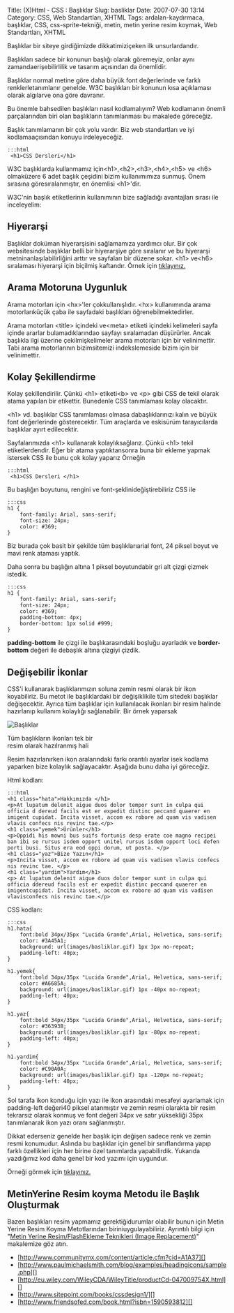 Title: (X)Html - CSS : Başlıklar
Slug: basliklar
Date: 2007-07-30 13:14
Category: CSS, Web Standartları, XHTML
Tags: ardalan-kaydırmaca, başlıklar, CSS, css-sprite-tekniği, metin, metin yerine resim koymak, Web Standartları, XHTML

Başlıklar bir siteye girdiğimizde dikkatimiziçeken ilk unsurlardandır.

Başlıkları sadece bir konunun başlığı olarak göremeyiz, onlar aynı
zamandaerişebilirlilik ve tasarım açısından da önemlidir.

Başlıklar normal metine göre daha büyük font değerlerinde ve farklı
renklerletanımlanır genelde. W3C başlıkları bir konunun kısa açıklaması
olarak algılarve ona göre davranır.

Bu önemle bahsedilen başlıkları nasıl kodlamalıyım? Web kodlamanın
önemli parçalarından biri olan başlıkların tanımlanması bu makalede
göreceğiz. <!--more-->

Başlık tanımlamanın bir çok yolu vardır. Biz web standartları ve iyi
kodlamaaçısından konuyu irdeleyeceğiz.

	:::html
	 <h1>CSS Dersleri</h1> 

W3C başlıklarda kullanmamız için<h1\>,<h2\>,<h3\>,<h4\>,<h5\> ve
<h6\> olmaküzere 6 adet başlık çeşidini bizim kullanımımıza sunmuş.
Önem sırasına göresıralanmıştır, en önemlisi <h1\>'dir.

W3C'nin başlık etiketlerinin kullanımının bize sağladığı avantajları
sırası ile inceleyelim:

## Hiyerarşi

Başlıklar doküman hiyerarşisini sağlamamıza yardımcı olur. Bir çok
websitesinde başlıklar belli bir hiyerarşiye göre sıralanır ve bu
hiyerarşi metninanlaşılabilirliğini arttır ve sayfaları bir düzene
sokar. <h1\> ve<h6\> sıralaması hiyerarşi için biçilmiş kaftandır.
Örnek için [tıklayınız.][]

## Arama Motoruna Uygunluk

Arama motorları için <hx\>'ler çokkullanışlıdır. <hx\> kullanımında
arama motorlarıküçük çaba ile sayfadaki başlıkları öğrenebilmektedirler.

Arama motorları <title\> içindeki ve<meta\> etiketi içindeki
kelimeleri sayfa içinde ararlar bulamadıklarındao sayfayı sıralamadan
düşürürler. Ancak başlıkla ilgi üzerine çekilmişkelimeler arama
motorları için bir velinimettir. Tabi arama motorlarının bizimsitemizi
indekslemeside bizim için bir velinimettir.

## Kolay Şekillendirme

Kolay şekillendirilir. Çünkü <h1\> etiketi<b\> ve <p\> gibi CSS de
tekil olarak atama yapılan bir etikettir. Bunedenle CSS tanımlaması
kolay olacaktır.

<h1\> vd. başlıklar CSS tanımlaması olmasa dabaşlıklarınızı kalın ve
büyük font değerlerinde gösterecektir. Tüm araçlarda ve eskisürüm
tarayıcılarda başlıklar ayırt edilecektir.

Sayfalarımızda <h1\> kullanarak kolaylıksağlarız. Çünkü <h1\> tekil
etiketlerdendir. Eğer bir atama yaptıktansonra buna bir ekleme yapmak
istersek CSS ile bunu çok kolay yaparız Örneğin

	:::html
	 <h1>CSS Dersleri </h1> 

Bu başlığın boyutunu, rengini ve font-şeklinideğiştirebiliriz CSS ile

	:::css
	h1 {
		font-family: Arial, sans-serif;
		font-size: 24px;
		color: #369;
	}

Biz burada çok basit bir şekilde tüm başlıklarıarial font, 24 piksel
boyut ve mavi renk ataması yaptık.

Daha sonra bu başlığın altına 1 piksel boyutundabir gri alt çizgi çizmek
istedik.

	:::css
	h1 {
		font-family: Arial, sans-serif;
		font-size: 24px;
		color: #369;
		padding-bottom: 4px;
		border-bottom: 1px solid #999;
	}

**padding-bottom** ile çizgi ile başlıkarasındaki boşluğu ayarladık ve
**border-bottom** değeri ile debaşlık altına çizgiyi çizdik.

## Değişebilir İkonlar

CSS'i kullanarak başlıklarımızın soluna zemin resmi olarak bir ikon
koyabiliriz. Bu metot ile başlıklardaki bir değişiklikile tüm sitedeki
başlıklar değişecektir. Ayrıca tüm başlıklar için kullanılacak ikonları
bir resim halinde hazırlanıp kullanım kolaylığı sağlanabilir. Bir örnek
yaparsak

![Başlıklar][]

Tüm başlıkların ikonları tek bir   
resim olarak hazılranmış hali

Resim hazırlanırken ikon aralarındaki farkı orantılı ayarlar isek
kodlama yaparken bize kolaylık sağlayacaktır. Aşağıda bunu daha iyi
göreceğiz.

Html kodları:

	:::html
	<h1 class="hata">Hakkımızda </h1> 
	<p>At lupatum delenit aigue duos dolor tempor sunt in culpa qui officia d dereud facils est er expedit distinc peccand quaerer en imigent cupidat. Incita visset, accom ex robore ad quam vis vadisen vlavis confecs nis revinc tae.</p> 
	<h1 class="yemek">Ürünler</h1> 
	<p>Oppidi his mowni bus suifs fortunis desp erate coe magno recipei ban ibi se rursus isdem opport unitel rursus isdem opport loci defen porti busi. Situs era eod oppi dorum, ut posta. </p> 
	<h1 class="yaz">Bize Yazın</h1> 
	<p>Incita visset, accom ex robore ad quam vis vadisen vlavis confecs nis revinc tae. </p> 
	<h1 class="yardim">Yardım</h1> 
	<p> At lupatum delenit aigue duos dolor tempor sunt in culpa qui officia ddereud facils est er expedit distinc peccand quaerer en imigentcupidat. Incita visset, accom ex robore ad quam vis vadisen vlavisconfecs nis revinc tae.</p> 	

CSS kodları:

	:::css
	h1.hata{ 
	    font:bold 34px/35px "Lucida Grande",Arial, Helvetica, sans-serif; 
	    color: #3A45A1; 
	    background: url(images/basliklar.gif) 1px 3px no-repeat; 
	    padding-left: 40px; 
	} 
	
	h1.yemek{ 
	    font:bold 34px/35px "Lucida Grande",Arial, Helvetica, sans-serif; 
	    color: #A6685A; 
	    background: url(images/basliklar.gif) 1px -40px no-repeat; 
	    padding-left: 40px; 
	} 
	
	h1.yaz{ 
	    font:bold 34px/35px "Lucida Grande",Arial, Helvetica, sans-serif; 
	    color: #36393B; 
	    background: url(images/basliklar.gif) 1px -80px no-repeat; 
	    padding-left: 40px; 
	} 
	
	h1.yardim{ 
	    font:bold 34px/35px "Lucida Grande",Arial, Helvetica, sans-serif; 
	    color: #C90A0A; 
	    background: url(images/basliklar.gif) 1px -120px no-repeat; 
	    padding-left: 40px; 
	} 

Sol tarafa ikon konduğu için yazı ile ikon arasındaki mesafeyi ayarlamak
için padding-left değeri40 piksel atanmıştır ve zemin resmi olarakta bir
resim tekrarsız olarak konmuş ve font değeri 34px ve satır yüksekliği
35px tanımlanarak ikon yazı oranı sağlanmıştır.

Dikkat ederseniz genelde her başlık için değişen sadece renk ve zemin
resmi konumudur. Aslında bu başlıklar için genel bir sınıflandırma yapıp
farklı özellikleri için her birine özel tanımlarda yapabilirdik.
Yukarıda yazdığımız kod daha genel bir kod yazımı için uygundur.

Örneği görmek için [tıklayınız.][1]

## MetinYerine Resim koyma Metodu ile Başlık Oluşturmak

Bazen başlıkları resim yapmamız gerektiğidurumlar olabilir bunun için
Metin Yerine Resim Koyma Metotlarından biriniuygulayabiliriz. Ayrıntılı
bilgi için "[Metin Yerine Resim/FlashEkleme Teknikleri (Image Replacement)][]" makalemize göz atın.

-   [http://www.communitymx.com/content/article.cfm?cid=A1A37][]
-   [http://www.paulmichaelsmith.com/blog/examples/headingicons/sample.php][]
-   [http://eu.wiley.com/WileyCDA/WileyTitle/productCd-047009754X.html][]
-   [http://www.sitepoint.com/books/cssdesign1/][]
-   [http://www.friendsofed.com/book.html?isbn=1590593812][]

  [tıklayınız.]: /dokumanlar/baslik_deneme1.html
  [Başlıklar]: /images/basliklar.gif
  [1]: /dokumanlar/baslik_deneme2.html
  [Metin Yerine Resim/FlashEkleme Teknikleri (Image Replacement)]: http://www.fatihhayrioglu.com/metin-yerine-resimflash-ekleme-teknikleri-image-replacement/
  [http://www.communitymx.com/content/article.cfm?cid=A1A37]: http://www.communitymx.com/content/article.cfm?cid=A1A37
  [http://www.paulmichaelsmith.com/blog/examples/headingicons/sample.php]: http://www.paulmichaelsmith.com/blog/examples/headingicons/sample.php
  [http://eu.wiley.com/WileyCDA/WileyTitle/productCd-047009754X.html]: http://eu.wiley.com/WileyCDA/WileyTitle/productCd-047009754X.html
  [http://www.sitepoint.com/books/cssdesign1/]: http://www.sitepoint.com/books/cssdesign1/
  [http://www.friendsofed.com/book.html?isbn=1590593812]: http://www.friendsofed.com/book.html?isbn=1590593812
